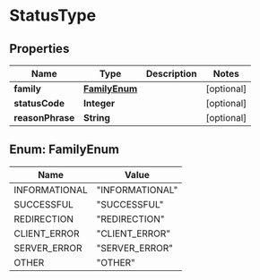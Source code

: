 
# StatusType

## Properties
Name | Type | Description | Notes
------------ | ------------- | ------------- | -------------
**family** | [**FamilyEnum**](#FamilyEnum) |  |  [optional]
**statusCode** | **Integer** |  |  [optional]
**reasonPhrase** | **String** |  |  [optional]


<a name="FamilyEnum"></a>
## Enum: FamilyEnum
Name | Value
---- | -----
INFORMATIONAL | &quot;INFORMATIONAL&quot;
SUCCESSFUL | &quot;SUCCESSFUL&quot;
REDIRECTION | &quot;REDIRECTION&quot;
CLIENT_ERROR | &quot;CLIENT_ERROR&quot;
SERVER_ERROR | &quot;SERVER_ERROR&quot;
OTHER | &quot;OTHER&quot;



